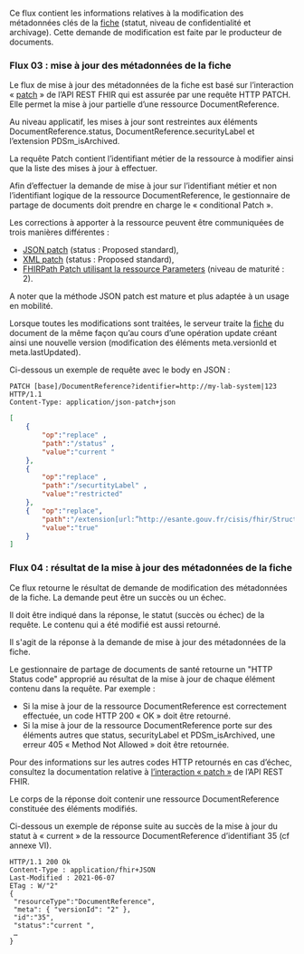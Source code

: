 Ce flux contient les informations relatives à la modification des métadonnées clés de la [fiche](StructureDefinition-PDSmComprehensiveDocumentReference.html) (statut, niveau de confidentialité et archivage). Cette demande de modification est faite par le producteur de documents. 

### Flux 03 : mise à jour des métadonnées de la fiche

Le flux de mise à jour des métadonnées de la fiche est basé sur l’interaction « [patch](https://www.hl7.org/fhir/http.html#patch) » de l’API REST FHIR qui est assurée par une requête HTTP PATCH. Elle permet la mise à jour partielle d’une ressource DocumentReference.

Au niveau applicatif, les mises à jour sont restreintes aux éléments DocumentReference.status, DocumentReference.securityLabel et l’extension PDSm_isArchived.

La requête Patch contient l’identifiant métier de la ressource à modifier ainsi que la liste des mises à jour à effectuer.

Afin d’effectuer la demande de mise à jour sur l’identifiant métier et non l’identifiant logique de la ressource DocumentReference, le gestionnaire de partage de documents doit prendre en charge le « conditional Patch ».

Les corrections à apporter à la ressource peuvent être communiquées de trois manières différentes :
* [JSON patch](https://datatracker.ietf.org/doc/html/rfc6902) (status : Proposed standard),
* [XML patch](https://datatracker.ietf.org/doc/html/rfc5261) (status : Proposed standard),
* [FHIRPath Patch utilisant la ressource Parameters](https://www.hl7.org/fhir/fhirpatch.html) (niveau de maturité : 2).

A noter que la méthode JSON patch est mature et plus adaptée à un usage en mobilité.

Lorsque toutes les modifications sont traitées, le serveur traite la [fiche](StructureDefinition-PDSmComprehensiveDocumentReference.html) du document de la même façon qu’au cours d’une opération update créant ainsi une nouvelle version (modification des éléments meta.versionId et meta.lastUpdated). 

Ci-dessous un exemple de requête avec le body en JSON : 
```
PATCH [base]/DocumentReference?identifier=http://my-lab-system|123 HTTP/1.1
Content-Type: application/json-patch+json
```

```json
[
    {
        "op":"replace" ,
        "path":"/status" ,
        "value":"current "
    },
    {
        "op":"replace" , 
        "path":"/securtityLabel" , 
        "value":"restricted"
    },
    {   "op":"replace",
        "path":"/extension[url:”http://esante.gouv.fr/cisis/fhir/StructureDefinition/PDSm_isArchived”]/valueBoolean", 
        "value":"true"
    }
]
```


### Flux 04 : résultat de la mise à jour des métadonnées de la fiche

Ce flux retourne le résultat de demande de modification des métadonnées de la fiche. La demande peut être un succès ou un échec.

Il doit être indiqué dans la réponse, le statut (succès ou échec) de la requête. Le contenu qui a été modifié est aussi retourné. 


Il s'agit de la réponse à la demande de mise à jour des métadonnées de la fiche.

Le gestionnaire de partage de documents de santé retourne un "HTTP Status code" approprié au résultat de la mise à jour de chaque élément contenu dans la requête. Par exemple :
* Si la mise à jour de la ressource DocumentReference est correctement effectuée, un code HTTP 200 « OK » doit être retourné.
* Si la mise à jour de la ressource DocumentReference porte sur des éléments autres que status, securityLabel et PDSm_isArchived, une erreur 405 « Method Not Allowed » doit être retournée.

Pour des informations sur les autres codes HTTP retournés en cas d’échec, consultez la documentation relative à [l’interaction « patch »](https://www.hl7.org/fhir/http.html#summary) de l’API REST FHIR.

Le corps de la réponse doit contenir une ressource DocumentReference constituée des éléments modifiés.

Ci-dessous un exemple de réponse suite au succès de la mise à jour du statut à « current » de la ressource DocumentReference d’identifiant 35 (cf annexe VI).

```
HTTP/1.1 200 Ok
Content-Type : application/fhir+JSON
Last-Modified : 2021-06-07
ETag : W/"2"
{
 "resourceType":"DocumentReference",
 "meta": { "versionId": "2" },
 "id":"35",
 "status":"current ",
 …
}
```
